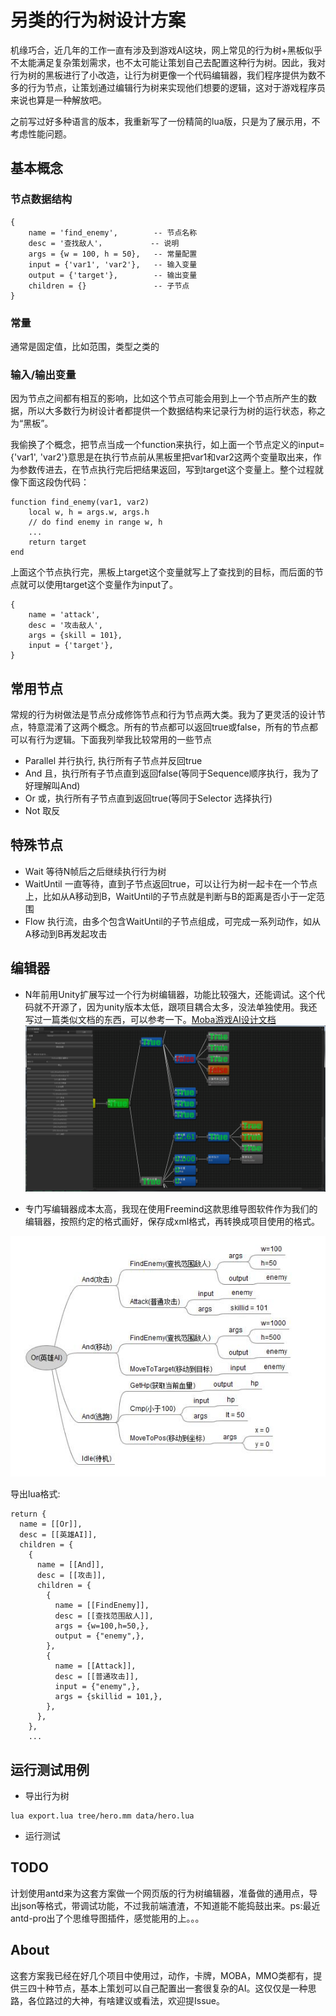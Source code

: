 # 另类的行为树设计方案
机缘巧合，近几年的工作一直有涉及到游戏AI这块，网上常见的行为树+黑板似乎不太能满足复杂策划需求，也不太可能让策划自己去配置这种行为树。因此，我对行为树的黑板进行了小改造，让行为树更像一个代码编辑器，我们程序提供为数不多的行为节点，让策划通过编辑行为树来实现他们想要的逻辑，这对于游戏程序员来说也算是一种解放吧。

之前写过好多种语言的版本，我重新写了一份精简的lua版，只是为了展示用，不考虑性能问题。

## 基本概念
### 节点数据结构
```
{
    name = 'find_enemy',        -- 节点名称
    desc = '查找敌人'，          -- 说明
    args = {w = 100, h = 50},   -- 常量配置
    input = {'var1', 'var2'},   -- 输入变量
    output = {'target'},        -- 输出变量
    children = {}               -- 子节点
}
```
### 常量
通常是固定值，比如范围，类型之类的
### 输入/输出变量
因为节点之间都有相互的影响，比如这个节点可能会用到上一个节点所产生的数据，所以大多数行为树设计者都提供一个数据结构来记录行为树的运行状态，称之为“黑板”。

我偷换了个概念，把节点当成一个function来执行，如上面一个节点定义的input={'var1', 'var2'}意思是在执行节点前从黑板里把var1和var2这两个变量取出来，作为参数传进去，在节点执行完后把结果返回，写到target这个变量上。整个过程就像下面这段伪代码：
```
function find_enemy(var1, var2)
    local w, h = args.w, args.h
    // do find enemy in range w, h
    ...
    return target
end
```
上面这个节点执行完，黑板上target这个变量就写上了查找到的目标，而后面的节点就可以使用target这个变量作为input了。
```
{
    name = 'attack',
    desc = '攻击敌人',
    args = {skill = 101},
    input = {'target'},
}
```

## 常用节点
常规的行为树做法是节点分成修饰节点和行为节点两大类。我为了更灵活的设计节点，特意混淆了这两个概念。所有的节点都可以返回true或false，所有的节点都可以有行为逻辑。下面我列举我比较常用的一些节点
+ Parallel
并行执行, 执行所有子节点并反回true
+ And
且，执行所有子节点直到返回false(等同于Sequence顺序执行，我为了好理解叫And)
+ Or
或，执行所有子节点直到返回true(等同于Selector 选择执行)
+ Not
取反

## 特殊节点
+ Wait 等待N帧后之后继续执行行为树
+ WaitUntil 一直等待，直到子节点返回true，可以让行为树一起卡在一个节点上，比如从A移动到B，WaitUntil的子节点就是判断与B的距离是否小于一定范围
+ Flow 执行流，由多个包含WaitUntil的子节点组成，可完成一系列动作，如从A移动到B再发起攻击

## 编辑器
+ N年前用Unity扩展写过一个行为树编辑器，功能比较强大，还能调试。这个代码就不开源了，因为unity版本太低，跟项目耦合太多，没法单独使用。我还写过一篇类似文档的东西，可以参考一下。[Moba游戏AI设计文档](Moba.md)
![](image/moba8.png)

+ 专门写编辑器成本太高，我现在使用Freemind这款思维导图软件作为我们的编辑器，按照约定的格式画好，保存成xml格式，再转换成项目使用的格式。

![](image/README1.jpg)

导出lua格式:
```
return {
  name = [[Or]],
  desc = [[英雄AI]],
  children = {
    {
      name = [[And]],
      desc = [[攻击]],
      children = {
        {
          name = [[FindEnemy]],
          desc = [[查找范围敌人]],
          args = {w=100,h=50,},
          output = {"enemy",},
        },
        {
          name = [[Attack]],
          desc = [[普通攻击]],
          input = {"enemy",},
          args = {skillid = 101,},
        },
      },
    },
    ...
```

## 运行测试用例
+ 导出行为树
```
lua export.lua tree/hero.mm data/hero.lua
```
+ 运行测试

## TODO
计划使用antd来为这套方案做一个网页版的行为树编辑器，准备做的通用点，导出json等格式，带调试功能，不过我前端渣渣，不知道能不能捣鼓出来。ps:最近antd-pro出了个思维导图插件，感觉能用的上。。。

## About
这套方案我已经在好几个项目中使用过，动作，卡牌，MOBA，MMO类都有，提供三四十种节点，基本上策划可以自己配置出一套很复杂的AI。这仅仅是一种思路，各位路过的大神，有啥建议或看法，欢迎提Issue。
